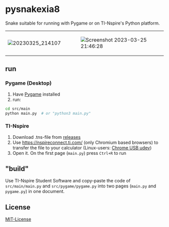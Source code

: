 # pysnakexia8
Snake suitable for running with Pygame or on TI-Nspire's Python platform.

<table>
<tr>
<td width=46%>

![20230325_214107](https://user-images.githubusercontent.com/115401023/227740926-f61f0822-10c9-4595-a2fa-e4e83d4c9f58.jpg)

</td>
<td>

![Screenshot 2023-03-25 21:46:28](https://user-images.githubusercontent.com/115401023/227740930-d74b4246-9300-4581-a04c-2c60ffeb227f.png)

</td>
</tr>
</table>


## run

### Pygame (Desktop)
1. Have [Pygame](https://www.pygame.org/wiki/GettingStarted#Pygame%20Installation) installed
2. run:
```bash
cd src/main
python main.py  # or "python3 main.py"
```

### TI-Nspire
1. Download .tns-file from [releases](https://github.com/thornySoap/pysnakexia8/releases/tag/release)
2. Use https://nspireconnect.ti.com/ (only Chromium based browsers) to transfer the file to your calculator (Linux-users: [Chrome USB udev](https://developer.chrome.com/docs/apps/app_usb/#caveats))
3. Open it. On the first page (`main.py`) press `Ctrl+R` to run

## "build"
Use TI-Nspire Student Software and copy-paste the code of `src/main/main.py` and `src/pygame/pygame.py` into two pages (`main.py` and `pygame.py`) in one document.

## License
[MIT-License](https://github.com/thornySoap/pysnakexia8/blob/master/LICENSE)
